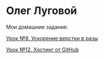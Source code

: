 

# Олег Луговой


Мои домашние задания:


[Урок №8. Ускорение верстки в разы](https://ozlugovo.github.io/lesson_8/src/index.html "Урок №8. ")


[Урок №12. Хостинг от GitHub](https://ozlugovo.github.io/lesson_12/index.html "Урок №12. Хостинг от GitHub")
